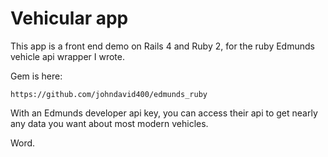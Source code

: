 # Vehicular app

This app is a front end demo on Rails 4 and Ruby 2, for the ruby Edmunds vehicle api wrapper I wrote.

Gem is here:

    https://github.com/johndavid400/edmunds_ruby

With an Edmunds developer api key, you can access their api to get nearly any data you want about most modern vehicles.

Word.




